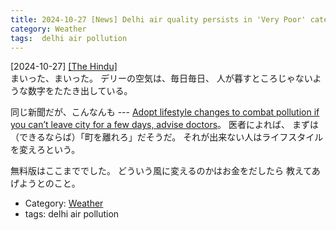 ```yaml
---
title: 2024-10-27 [News] Delhi air quality persists in 'Very Poor' category, thick smog engulfs parts of city ---すごいです；いつまでも凄いです
category: Weather
tags:  delhi air pollution
---
```


[2024-10-27] [[The Hindu]](https://www.thehindu.com/news/cities/Delhi/delhi-air-quality-persists-in-very-poor-category-thick-smog-engulfs-parts-of-city/article68805378.ece?utm_source=pocket_saves)  
 まいった、まいった。
デリーの空気は、毎日毎日、
人が暮すところじゃないような数字をたたき出している。

 同じ新聞だが、こんなんも ---
[Adopt lifestyle changes to combat pollution
if you can’t leave city for a few days,
advise doctors](https://www.thehindu.com/news/cities/Delhi/adopt-lifestyle-changes-to-combat-pollution-if-you-cant-leave-city-for-a-few-days-advise-doctors/article68804216.ece?utm_source=pocket_saves)。
医者によれば、
まずは（できるならば）「町を離れろ」だそうだ。
それが出来ない人はライフスタイルを変えろという。

 無料版はここまででした。
どういう風に変えるのかはお金をだしたら
教えてあげようとのこと。

- Category: [Weather](https://merapano.github.io/categories.html#Weather)
- tags:  delhi air pollution

